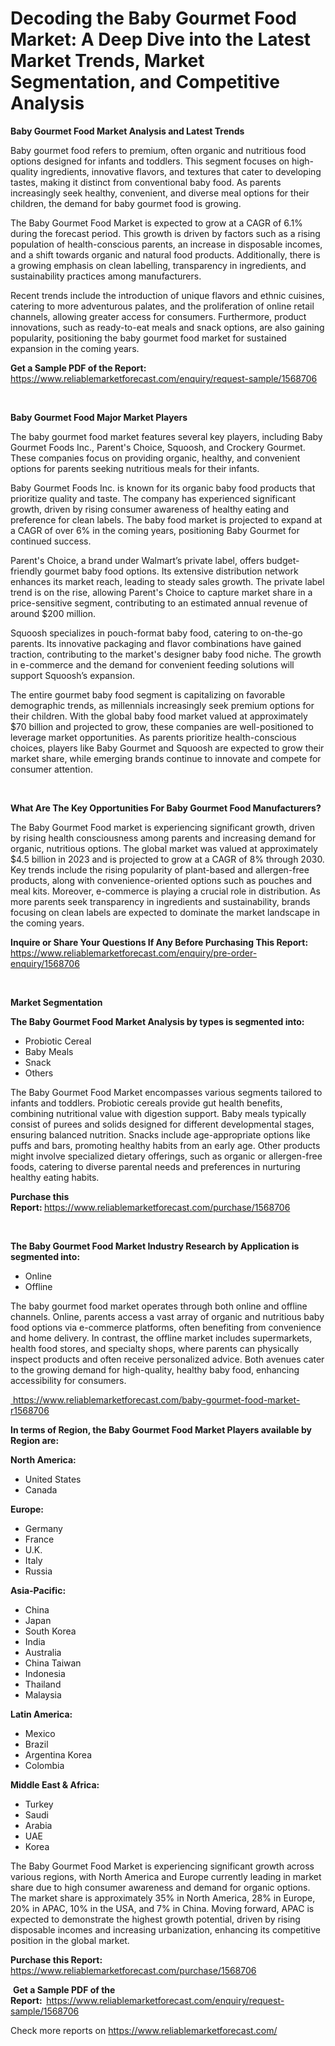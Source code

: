 <p><h1>Decoding the Baby Gourmet Food Market: A Deep Dive into the Latest Market Trends, Market Segmentation, and Competitive Analysis</h1></p><p><strong>Baby Gourmet Food Market Analysis and Latest Trends</strong></p>
<p><p>Baby gourmet food refers to premium, often organic and nutritious food options designed for infants and toddlers. This segment focuses on high-quality ingredients, innovative flavors, and textures that cater to developing tastes, making it distinct from conventional baby food. As parents increasingly seek healthy, convenient, and diverse meal options for their children, the demand for baby gourmet food is growing.</p><p>The Baby Gourmet Food Market is expected to grow at a CAGR of 6.1% during the forecast period. This growth is driven by factors such as a rising population of health-conscious parents, an increase in disposable incomes, and a shift towards organic and natural food products. Additionally, there is a growing emphasis on clean labelling, transparency in ingredients, and sustainability practices among manufacturers. </p><p>Recent trends include the introduction of unique flavors and ethnic cuisines, catering to more adventurous palates, and the proliferation of online retail channels, allowing greater access for consumers. Furthermore, product innovations, such as ready-to-eat meals and snack options, are also gaining popularity, positioning the baby gourmet food market for sustained expansion in the coming years.</p></p>
<p><strong>Get a Sample PDF of the Report:&nbsp;</strong> <a href="https://www.reliablemarketforecast.com/enquiry/request-sample/1568706?utm_campaign=2455&utm_medium=2&utm_source=Github&utm_content=ia&utm_term=25032025&utm_id=baby-gourmet-food">https://www.reliablemarketforecast.com/enquiry/request-sample/1568706</a></p>
<p>&nbsp;</p>
<p><strong>Baby Gourmet Food Major Market Players</strong></p>
<p><p>The baby gourmet food market features several key players, including Baby Gourmet Foods Inc., Parent's Choice, Squoosh, and Crockery Gourmet. These companies focus on providing organic, healthy, and convenient options for parents seeking nutritious meals for their infants.</p><p>Baby Gourmet Foods Inc. is known for its organic baby food products that prioritize quality and taste. The company has experienced significant growth, driven by rising consumer awareness of healthy eating and preference for clean labels. The baby food market is projected to expand at a CAGR of over 6% in the coming years, positioning Baby Gourmet for continued success.</p><p>Parent's Choice, a brand under Walmart’s private label, offers budget-friendly gourmet baby food options. Its extensive distribution network enhances its market reach, leading to steady sales growth. The private label trend is on the rise, allowing Parent's Choice to capture market share in a price-sensitive segment, contributing to an estimated annual revenue of around $200 million.</p><p>Squoosh specializes in pouch-format baby food, catering to on-the-go parents. Its innovative packaging and flavor combinations have gained traction, contributing to the market's designer baby food niche. The growth in e-commerce and the demand for convenient feeding solutions will support Squoosh’s expansion.</p><p>The entire gourmet baby food segment is capitalizing on favorable demographic trends, as millennials increasingly seek premium options for their children. With the global baby food market valued at approximately $70 billion and projected to grow, these companies are well-positioned to leverage market opportunities. As parents prioritize health-conscious choices, players like Baby Gourmet and Squoosh are expected to grow their market share, while emerging brands continue to innovate and compete for consumer attention.</p></p>
<p>&nbsp;</p>
<p><strong>What Are The Key Opportunities For Baby Gourmet Food Manufacturers?</strong></p>
<p><p>The Baby Gourmet Food market is experiencing significant growth, driven by rising health consciousness among parents and increasing demand for organic, nutritious options. The global market was valued at approximately $4.5 billion in 2023 and is projected to grow at a CAGR of 8% through 2030. Key trends include the rising popularity of plant-based and allergen-free products, along with convenience-oriented options such as pouches and meal kits. Moreover, e-commerce is playing a crucial role in distribution. As more parents seek transparency in ingredients and sustainability, brands focusing on clean labels are expected to dominate the market landscape in the coming years.</p></p>
<p><strong>Inquire or Share Your Questions If Any Before Purchasing This Report:</strong> <a href="https://www.reliablemarketforecast.com/enquiry/pre-order-enquiry/1568706?utm_campaign=2455&utm_medium=2&utm_source=Github&utm_content=ia&utm_term=25032025&utm_id=baby-gourmet-food">https://www.reliablemarketforecast.com/enquiry/pre-order-enquiry/1568706</a></p>
<p>&nbsp;</p>
<p><strong>Market Segmentation</strong></p>
<p><strong>The Baby Gourmet Food Market Analysis by types is segmented into:</strong></p>
<p><ul><li>Probiotic Cereal</li><li>Baby Meals</li><li>Snack</li><li>Others</li></ul></p>
<p><p>The Baby Gourmet Food Market encompasses various segments tailored to infants and toddlers. Probiotic cereals provide gut health benefits, combining nutritional value with digestion support. Baby meals typically consist of purees and solids designed for different developmental stages, ensuring balanced nutrition. Snacks include age-appropriate options like puffs and bars, promoting healthy habits from an early age. Other products might involve specialized dietary offerings, such as organic or allergen-free foods, catering to diverse parental needs and preferences in nurturing healthy eating habits.</p></p>
<p><strong>Purchase this Report:&nbsp;</strong><a href="https://www.reliablemarketforecast.com/purchase/1568706?utm_campaign=2455&utm_medium=2&utm_source=Github&utm_content=ia&utm_term=25032025&utm_id=baby-gourmet-food">https://www.reliablemarketforecast.com/purchase/1568706</a></p>
<p>&nbsp;</p>
<p><strong>The Baby Gourmet Food Market Industry Research by Application is segmented into:</strong></p>
<p><ul><li>Online</li><li>Offline</li></ul></p>
<p><p>The baby gourmet food market operates through both online and offline channels. Online, parents access a vast array of organic and nutritious baby food options via e-commerce platforms, often benefiting from convenience and home delivery. In contrast, the offline market includes supermarkets, health food stores, and specialty shops, where parents can physically inspect products and often receive personalized advice. Both avenues cater to the growing demand for high-quality, healthy baby food, enhancing accessibility for consumers.</p></p>
<p><a href="https://www.reliablemarketforecast.com/baby-gourmet-food-market-r1568706?utm_campaign=2455&utm_medium=2&utm_source=Github&utm_content=ia&utm_term=25032025&utm_id=baby-gourmet-food">&nbsp;https://www.reliablemarketforecast.com/baby-gourmet-food-market-r1568706</a></p>
<p><strong>In terms of Region, the Baby Gourmet Food Market Players available by Region are:</strong></p>
<p>
    <p> <strong> North America: </strong>
        <ul>
            <li>United States</li>
            <li>Canada</li>
        </ul>
        </p> 
    <p> <strong> Europe: </strong>
        <ul>
            <li>Germany</li>
            <li>France</li>
            <li>U.K.</li>
            <li>Italy</li>
            <li>Russia</li>
        </ul>
        </p> 
    <p> <strong> Asia-Pacific: </strong>
        <ul>
            <li>China</li>
            <li>Japan</li>
            <li>South Korea</li>
            <li>India</li>
            <li>Australia</li>
            <li>China Taiwan</li>
            <li>Indonesia</li>
            <li>Thailand</li>
            <li>Malaysia</li>
        </ul>
        </p> 
    <p> <strong> Latin America: </strong>
        <ul>
            <li>Mexico</li>
            <li>Brazil</li>
            <li>Argentina Korea</li>
            <li>Colombia</li>
        </ul>
        </p> 
    <p> <strong> Middle East & Africa: </strong>
        <ul>
            <li>Turkey</li>
            <li>Saudi</li>
            <li>Arabia</li>
            <li>UAE</li>
            <li>Korea</li>
        </ul>
    </p>
    </p>
<p><p>The Baby Gourmet Food Market is experiencing significant growth across various regions, with North America and Europe currently leading in market share due to high consumer awareness and demand for organic options. The market share is approximately 35% in North America, 28% in Europe, 20% in APAC, 10% in the USA, and 7% in China. Moving forward, APAC is expected to demonstrate the highest growth potential, driven by rising disposable incomes and increasing urbanization, enhancing its competitive position in the global market.</p></p>
<p><strong>Purchase this Report: </strong><a href="https://www.reliablemarketforecast.com/purchase/1568706?utm_campaign=2455&utm_medium=2&utm_source=Github&utm_content=ia&utm_term=25032025&utm_id=baby-gourmet-food">https://www.reliablemarketforecast.com/purchase/1568706</a></p>
<p>&nbsp;<strong>Get a Sample PDF of the Report:&nbsp;&nbsp;</strong><a href="https://www.reliablemarketforecast.com/enquiry/request-sample/1568706?utm_campaign=2455&utm_medium=2&utm_source=Github&utm_content=ia&utm_term=25032025&utm_id=baby-gourmet-food">https://www.reliablemarketforecast.com/enquiry/request-sample/1568706</a></p>
<p><strong></strong></p>
<p>Check more reports on <a href="https://www.reliablemarketforecast.com/?utm_campaign=2455&utm_medium=2&utm_source=Github&utm_content=ia&utm_term=25032025&utm_id=baby-gourmet-food">https://www.reliablemarketforecast.com/</a></p>